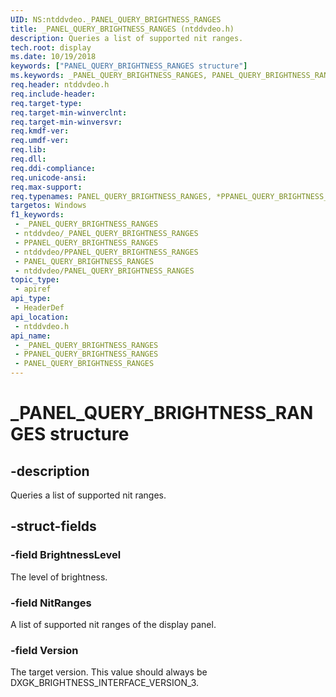 ```yaml
---
UID: NS:ntddvdeo._PANEL_QUERY_BRIGHTNESS_RANGES
title: _PANEL_QUERY_BRIGHTNESS_RANGES (ntddvdeo.h)
description: Queries a list of supported nit ranges.
tech.root: display
ms.date: 10/19/2018
keywords: ["PANEL_QUERY_BRIGHTNESS_RANGES structure"]
ms.keywords: _PANEL_QUERY_BRIGHTNESS_RANGES, PANEL_QUERY_BRIGHTNESS_RANGES, *PPANEL_QUERY_BRIGHTNESS_RANGES,
req.header: ntddvdeo.h
req.include-header: 
req.target-type: 
req.target-min-winverclnt: 
req.target-min-winversvr: 
req.kmdf-ver: 
req.umdf-ver: 
req.lib: 
req.dll: 
req.ddi-compliance: 
req.unicode-ansi: 
req.max-support: 
req.typenames: PANEL_QUERY_BRIGHTNESS_RANGES, *PPANEL_QUERY_BRIGHTNESS_RANGES
targetos: Windows
f1_keywords:
 - _PANEL_QUERY_BRIGHTNESS_RANGES
 - ntddvdeo/_PANEL_QUERY_BRIGHTNESS_RANGES
 - PPANEL_QUERY_BRIGHTNESS_RANGES
 - ntddvdeo/PPANEL_QUERY_BRIGHTNESS_RANGES
 - PANEL_QUERY_BRIGHTNESS_RANGES
 - ntddvdeo/PANEL_QUERY_BRIGHTNESS_RANGES
topic_type:
 - apiref
api_type:
 - HeaderDef
api_location:
 - ntddvdeo.h
api_name:
 - _PANEL_QUERY_BRIGHTNESS_RANGES
 - PPANEL_QUERY_BRIGHTNESS_RANGES
 - PANEL_QUERY_BRIGHTNESS_RANGES
---
```


# _PANEL_QUERY_BRIGHTNESS_RANGES structure


## -description

Queries a list of supported nit ranges.

## -struct-fields

### -field BrightnessLevel

The level of brightness.

### -field NitRanges

A list of supported nit ranges of the display panel.

### -field Version

The target version. This value should always be DXGK_BRIGHTNESS_INTERFACE_VERSION_3.


